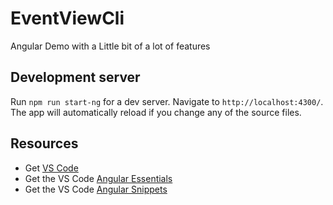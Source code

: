 # EventViewCli

Angular Demo with a Little bit of a lot of features

## Development server

Run `npm run start-ng` for a dev server. Navigate to `http://localhost:4300/`. The app will automatically reload if you change any of the source files.

## Resources

- Get [VS Code](https://code.visualstudio.com/?WT.mc_id=javascript-0000-jopapa)
- Get the VS Code [Angular Essentials](https://marketplace.visualstudio.com/items?itemName=johnpapa.angular-essentials&WT.mc_id=javascript-0000-jopapa)
- Get the VS Code [Angular Snippets](https://marketplace.visualstudio.com/items?itemName=johnpapa.angular2&WT.mc_id=javascript-0000-jopapa)
